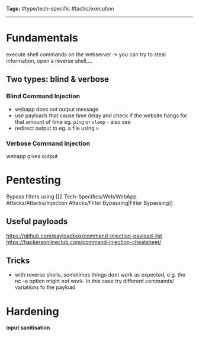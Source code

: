 **Tags:** #type/tech-specific #tactic/execution 

---
# Fundamentals
execute shell commands on the webserver
-> you can try to steal information, open a reverse shell,...
## Two types: blind & verbose
### Blind Command Injection
- webapp does not output message
- use payloads that cause time delay and check if the website hangs for that amount of time eg. `ping` or `sleep` - also see
- redirect output to eg. a file using `>` 
### Verbose Command Injection
webapp gives output
# Pentesting
Bypass filters using [[2 Tech-Specifics/Web/WebApp Attacks/Attacks/Injection Attacks/Filter Bypassing|Filter Bypassing]]
## Useful payloads
https://github.com/payloadbox/command-injection-payload-list
https://hackersonlineclub.com/command-injection-cheatsheet/
## Tricks
- with reverse shells, sometimes things dont work as expected, e.g. the nc -e option might not work. In this case try different commands/ variations fo the payload
# Hardening
**input sanitisation**

